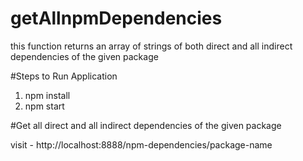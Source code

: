 # getAllnpmDependencies
this function returns an array of strings of both direct and all indirect dependencies of the given package

#Steps to Run Application
1. npm install
2. npm start


#Get all direct and all indirect dependencies of the given package

visit  -  http://localhost:8888/npm-dependencies/package-name
